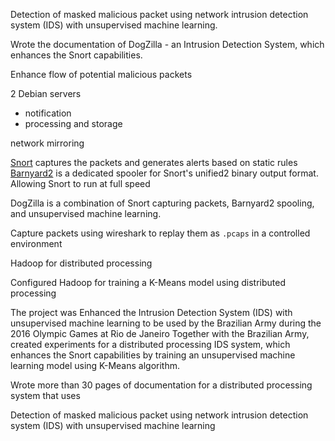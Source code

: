 
Detection of masked malicious packet using network intrusion detection system (IDS) with unsupervised machine learning.

Wrote the documentation of DogZilla - an Intrusion Detection System, which enhances the Snort capabilities.

Enhance flow of potential malicious packets


2 Debian servers
- notification
- processing and storage

network mirroring


[Snort](https://www.snort.org/) captures the packets and generates alerts based on static rules
[Barnyard2](https://github.com/firnsy/barnyard2) is a dedicated spooler for Snort's unified2 binary output format.
Allowing Snort to run at full speed


DogZilla is a combination of Snort capturing packets, Barnyard2 spooling, and unsupervised machine learning.

Capture packets using wireshark to replay them as `.pcaps` in a controlled environment

Hadoop for distributed processing

Configured Hadoop for training a K-Means model using distributed processing


The project was
Enhanced the Intrusion Detection System (IDS) with unsupervised machine learning to be used by the Brazilian Army during the 2016 Olympic Games at Rio de Janeiro
Together with the Brazilian Army,
created experiments for a distributed processing IDS system, which enhances the Snort capabilities by training an unsupervised machine learning model using K-Means algorithm. 

Wrote more than 30 pages of documentation for a distributed processing system that uses


Detection of masked malicious packet using network intrusion detection system (IDS) with unsupervised machine learning
